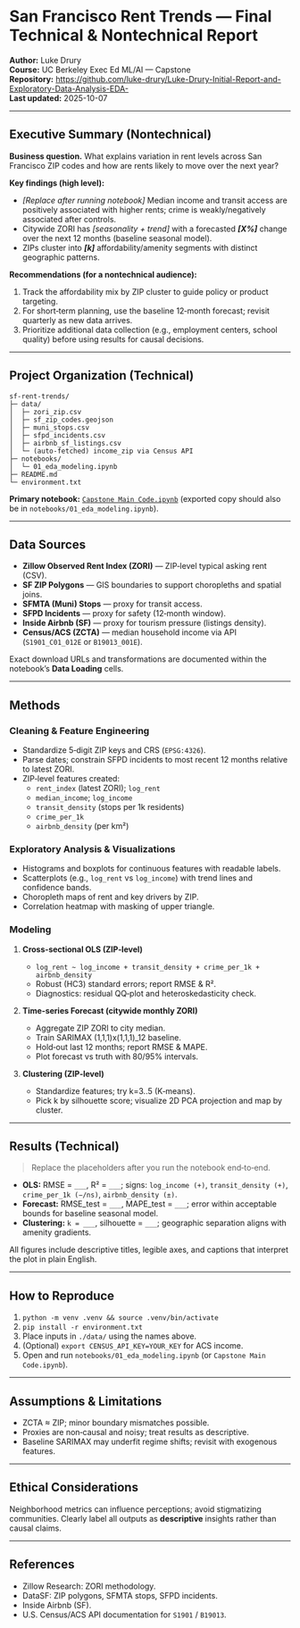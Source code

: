 # San Francisco Rent Trends — Final Technical & Nontechnical Report

**Author:** Luke Drury  
**Course:** UC Berkeley Exec Ed ML/AI — Capstone  
**Repository:** https://github.com/luke-drury/Luke-Drury-Initial-Report-and-Exploratory-Data-Analysis-EDA-  
**Last updated:** 2025-10-07

---

## Executive Summary (Nontechnical)

**Business question.** What explains variation in rent levels across San Francisco ZIP codes and how are rents likely to move over the next year?

**Key findings (high level):**
- _[Replace after running notebook]_ Median income and transit access are positively associated with higher rents; crime is weakly/negatively associated after controls.
- Citywide ZORI has _[seasonality + trend]_ with a forecasted **_[X%]_** change over the next 12 months (baseline seasonal model).
- ZIPs cluster into **_[k]_** affordability/amenity segments with distinct geographic patterns.

**Recommendations (for a nontechnical audience):**
1. Track the affordability mix by ZIP cluster to guide policy or product targeting.
2. For short‑term planning, use the baseline 12‑month forecast; revisit quarterly as new data arrives.
3. Prioritize additional data collection (e.g., employment centers, school quality) before using results for causal decisions.

---

## Project Organization (Technical)

```
sf-rent-trends/
├─ data/
│  ├─ zori_zip.csv
│  ├─ sf_zip_codes.geojson
│  ├─ muni_stops.csv
│  ├─ sfpd_incidents.csv
│  ├─ airbnb_sf_listings.csv
│  └─ (auto-fetched) income_zip via Census API
├─ notebooks/
│  └─ 01_eda_modeling.ipynb
├─ README.md
└─ environment.txt
```

**Primary notebook:** [`Capstone Main Code.ipynb`](./Capstone%20Main%20Code.ipynb) (exported copy should also be in `notebooks/01_eda_modeling.ipynb`).

---

## Data Sources

- **Zillow Observed Rent Index (ZORI)** — ZIP‑level typical asking rent (CSV).  
- **SF ZIP Polygons** — GIS boundaries to support choropleths and spatial joins.  
- **SFMTA (Muni) Stops** — proxy for transit access.  
- **SFPD Incidents** — proxy for safety (12‑month window).  
- **Inside Airbnb (SF)** — proxy for tourism pressure (listings density).  
- **Census/ACS (ZCTA)** — median household income via API (`S1901_C01_012E` or `B19013_001E`).

Exact download URLs and transformations are documented within the notebook’s **Data Loading** cells.

---

## Methods

### Cleaning & Feature Engineering
- Standardize 5‑digit ZIP keys and CRS (`EPSG:4326`).
- Parse dates; constrain SFPD incidents to most recent 12 months relative to latest ZORI.
- ZIP‑level features created:
  - `rent_index` (latest ZORI); `log_rent`
  - `median_income`; `log_income`
  - `transit_density` (stops per 1k residents)
  - `crime_per_1k`
  - `airbnb_density` (per km²)

### Exploratory Analysis & Visualizations
- Histograms and boxplots for continuous features with readable labels.
- Scatterplots (e.g., `log_rent` vs `log_income`) with trend lines and confidence bands.
- Choropleth maps of rent and key drivers by ZIP.
- Correlation heatmap with masking of upper triangle.

### Modeling
1. **Cross‑sectional OLS (ZIP‑level)**  
   - `log_rent ~ log_income + transit_density + crime_per_1k + airbnb_density`  
   - Robust (HC3) standard errors; report RMSE & R².  
   - Diagnostics: residual QQ‑plot and heteroskedasticity check.

2. **Time‑series Forecast (citywide monthly ZORI)**  
   - Aggregate ZIP ZORI to city median.  
   - Train SARIMAX (1,1,1)x(1,1,1)\_12 baseline.  
   - Hold‑out last 12 months; report RMSE & MAPE.  
   - Plot forecast vs truth with 80/95% intervals.

3. **Clustering (ZIP‑level)**  
   - Standardize features; try k=3..5 (K‑means).  
   - Pick k by silhouette score; visualize 2D PCA projection and map by cluster.

---

## Results (Technical)

> Replace the placeholders after you run the notebook end‑to‑end.

- **OLS:** RMSE = `___`, R² = `___`; signs: `log_income (+)`, `transit_density (+)`, `crime_per_1k (−/ns)`, `airbnb_density (±)`.
- **Forecast:** RMSE\_test = `___`, MAPE\_test = `___`; error within acceptable bounds for baseline seasonal model.
- **Clustering:** `k = ___`, silhouette = `___`; geographic separation aligns with amenity gradients.

All figures include descriptive titles, legible axes, and captions that interpret the plot in plain English.

---

## How to Reproduce

1. `python -m venv .venv && source .venv/bin/activate`
2. `pip install -r environment.txt`  
3. Place inputs in `./data/` using the names above.  
4. (Optional) `export CENSUS_API_KEY=YOUR_KEY` for ACS income.  
5. Open and run `notebooks/01_eda_modeling.ipynb` (or `Capstone Main Code.ipynb`).

---

## Assumptions & Limitations

- ZCTA ≈ ZIP; minor boundary mismatches possible.  
- Proxies are non‑causal and noisy; treat results as descriptive.  
- Baseline SARIMAX may underfit regime shifts; revisit with exogenous features.

---

## Ethical Considerations

Neighborhood metrics can influence perceptions; avoid stigmatizing communities. Clearly label all outputs as **descriptive** insights rather than causal claims.

---

## References

- Zillow Research: ZORI methodology.  
- DataSF: ZIP polygons, SFMTA stops, SFPD incidents.  
- Inside Airbnb (SF).  
- U.S. Census/ACS API documentation for `S1901` / `B19013`.

